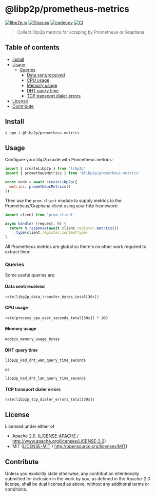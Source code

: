 # @libp2p/prometheus-metrics <!-- omit in toc -->

[![libp2p.io](https://img.shields.io/badge/project-libp2p-yellow.svg?style=flat-square)](http://libp2p.io/)
[![Discuss](https://img.shields.io/discourse/https/discuss.libp2p.io/posts.svg?style=flat-square)](https://discuss.libp2p.io)
[![codecov](https://img.shields.io/codecov/c/github/libp2p/js-libp2p-prometheus-metrics.svg?style=flat-square)](https://codecov.io/gh/libp2p/js-libp2p-prometheus-metrics)
[![CI](https://img.shields.io/github/workflow/status/libp2p/js-libp2p-prometheus-metrics/test%20&%20maybe%20release/main?style=flat-square)](https://github.com/libp2p/js-libp2p-prometheus-metrics/actions/workflows/js-test-and-release.yml)

> Collect libp2p metrics for scraping by Prometheus or Graphana

## Table of contents <!-- omit in toc -->

- [Install](#install)
- [Usage](#usage)
  - [Queries](#queries)
    - [Data sent/received](#data-sentreceived)
    - [CPU usage](#cpu-usage)
    - [Memory usage](#memory-usage)
    - [DHT query time](#dht-query-time)
    - [TCP transport dialer errors](#tcp-transport-dialer-errors)
- [License](#license)
- [Contribute](#contribute)

## Install

```console
$ npm i @libp2p/prometheus-metrics
```

## Usage

Configure your libp2p node with Prometheus metrics:

```js
import { createLibp2p } from 'libp2p'
import { prometheusMetrics } from '@libp2p/prometheus-metrics'

const node = await createLibp2p({
  metrics: prometheusMetrics()
})
```

Then use the `prom-client` module to supply metrics to the Prometheus/Graphana client using your http framework:

```js
import client from 'prom-client'

async handler (request, h) {
  return h.response(await client.register.metrics())
    .type(client.register.contentType)
}
```

All Prometheus metrics are global so there's no other work required to extract them.

### Queries

Some useful queries are:

#### Data sent/received

    rate(libp2p_data_transfer_bytes_total[30s])

#### CPU usage

    rate(process_cpu_user_seconds_total[30s]) * 100

#### Memory usage

    nodejs_memory_usage_bytes

#### DHT query time

    libp2p_kad_dht_wan_query_time_seconds

or

    libp2p_kad_dht_lan_query_time_seconds

#### TCP transport dialer errors

    rate(libp2p_tcp_dialer_errors_total[30s])

## License

Licensed under either of

- Apache 2.0, ([LICENSE-APACHE](LICENSE-APACHE) / <http://www.apache.org/licenses/LICENSE-2.0>)
- MIT ([LICENSE-MIT](LICENSE-MIT) / <http://opensource.org/licenses/MIT>)

## Contribute

Unless you explicitly state otherwise, any contribution intentionally submitted for inclusion in the work by you, as defined in the Apache-2.0 license, shall be dual licensed as above, without any additional terms or conditions.
